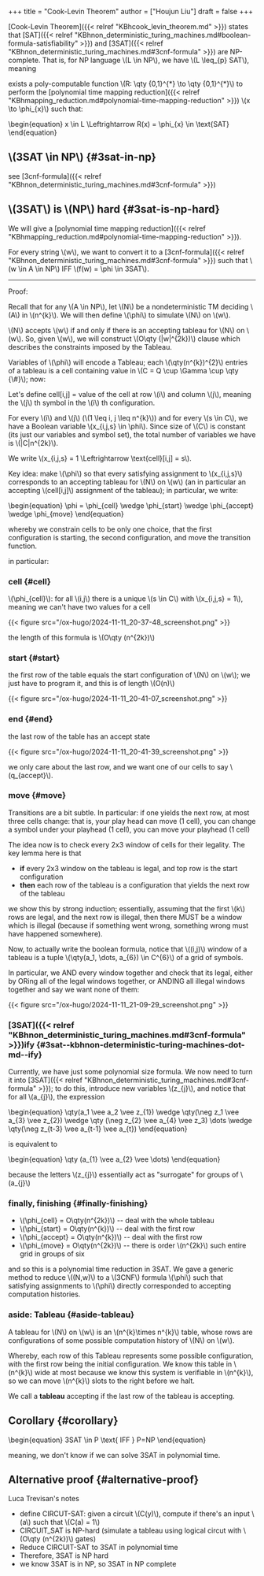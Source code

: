 +++
title = "Cook-Levin Theorem"
author = ["Houjun Liu"]
draft = false
+++

[Cook-Levin Theorem]({{< relref "KBhcook_levin_theorem.md" >}}) states that [SAT]({{< relref "KBhnon_deterministic_turing_machines.md#boolean-formula-satisfiability" >}}) and [3SAT]({{< relref "KBhnon_deterministic_turing_machines.md#3cnf-formula" >}}) are NP-complete. That is, for NP language \\(L \in NP\\), we have \\(L \leq\_{p} SAT\\), meaning

exists a poly-computable function \\(R: \qty {0,1}^{\*} \to \qty {0,1}^{\*}\\) to perform the [polynomial time mapping reduction]({{< relref "KBhmapping_reduction.md#polynomial-time-mapping-reduction" >}}) \\(x \to  \phi\_{x}\\) such that:

\begin{equation}
x \in L \Leftrightarrow R(x) = \phi\_{x} \in \text{SAT}
\end{equation}


## \\(3SAT \in NP\\) {#3sat-in-np}

see [3cnf-formula]({{< relref "KBhnon_deterministic_turing_machines.md#3cnf-formula" >}})


## \\(3SAT\\) is \\(NP\\) hard {#3sat-is-np-hard}

We will give a [polynomial time mapping reduction]({{< relref "KBhmapping_reduction.md#polynomial-time-mapping-reduction" >}}).

For every string \\(w\\), we want to convert it to a [3cnf-formula]({{< relref "KBhnon_deterministic_turing_machines.md#3cnf-formula" >}}) such that \\(w \in A \in NP\\) IFF \\(f(w) = \phi \in 3SAT\\).

---

Proof:

Recall that for any \\(A \in NP\\), let \\(N\\) be a nondeterministic TM deciding \\(A\\) in \\(n^{k}\\). We will then define \\(\phi\\) to simulate \\(N\\) on \\(w\\).

\\(N\\) accepts \\(w\\) if and only if there is an accepting tableau for \\(N\\) on \\(w\\). So, given \\(w\\), we will construct \\(O\qty (|w|^{2k})\\) clause which describes the constraints imposed by the Tableau.

Variables of \\(\phi\\) will encode a Tableau; each \\(\qty(n^{k})^{2}\\) entries of a tableau is a cell containing value in \\(C = Q \cup \Gamma \cup \qty {\\#}\\); now:

Let's define cell[i,j] = value of the cell at row \\(i\\) and column \\(j\\), meaning the \\(j\\) th symbol in the \\(i\\) th configuration.

For every \\(i\\) and \\(j\\) (\\(1 \leq i, j \leq  n^{k}\\)) and for every \\(s \in C\\), we have a Boolean variable \\(x\_{i,j,s} \in \phi\\). Since size of \\(C\\) is constant (its just our variables and symbol set), the total number of variables we have is \\(|C|n^{2k}\\).

We write \\(x\_{i,j,s} = 1 \Leftrightarrow \text{cell}[i,j] = s\\).

Key idea: make \\(\phi\\) so that every satisfying assignment to \\(x\_{i,j,s}\\) corresponds to an accepting tableau for \\(N\\) on \\(w\\) (an in particular an accepting \\(cell[i,j]\\) assignment of the tableau); in particular, we write:

\begin{equation}
\phi = \phi\_{cell} \wedge \phi\_{start} \wedge \phi\_{accept} \wedge \phi\_{move}
\end{equation}

whereby we constrain cells to be only one choice, that the first configuration is starting, the second configuration, and move the transition function.

in particular:


### cell {#cell}

\\(\phi\_{cell}\\): for all \\(i,j\\) there is a unique \\(s \in C\\) with \\(x\_{i,j,s} = 1\\), meaning we can't have two values for a cell

{{< figure src="/ox-hugo/2024-11-11_20-37-48_screenshot.png" >}}

the length of this formula is \\(O\qty (n^{2k})\\)


### start {#start}

the first row of the table equals the start configuration of \\(N\\) on \\(w\\); we just have to program it, and this is of length \\(O(n)\\)

{{< figure src="/ox-hugo/2024-11-11_20-41-07_screenshot.png" >}}


### end {#end}

the last row of the table has an accept state

{{< figure src="/ox-hugo/2024-11-11_20-41-39_screenshot.png" >}}

we only care about the last row, and we want one of our cells to say \\(q\_{accept}\\).


### move {#move}

Transitions are a bit subtle. In particular: if one yields the next row, at most three cells change: that is, your play head can move (1 cell), you can change a symbol under your playhead (1 cell), you can move your playhead (1 cell)

The idea now is to check every 2x3 window of cells for their legality. The key lemma here is that

-   **if** every 2x3 window on the tableau is legal, and top row is the start configuration
-   **then** each row of the tableau is a configuration that yields the next row of the tableau

we show this by strong induction; essentially, assuming that the first \\(k\\) rows are legal, and the next row is illegal, then there MUST be a window which is illegal (because if something went wrong, something wrong must have happened somewhere).

Now, to actually write the boolean formula, notice that \\((i,j)\\) window of a tableau is a tuple \\(\qty(a\_1, \dots, a\_{6}) \in C^{6}\\) of a grid of symbols.

In particular, we AND every window together and check that its legal, either by ORing all of the legal windows together, or ANDING all illegal windows together and say we want none of them:

{{< figure src="/ox-hugo/2024-11-11_21-09-29_screenshot.png" >}}


### [3SAT]({{< relref "KBhnon_deterministic_turing_machines.md#3cnf-formula" >}})ify {#3sat--kbhnon-deterministic-turing-machines-dot-md--ify}

Currently, we have just some polynomial size formula. We now need to turn it into [3SAT]({{< relref "KBhnon_deterministic_turing_machines.md#3cnf-formula" >}}); to do this, introduce new variables \\(z\_{j}\\), and notice that for all \\(a\_{j}\\), the expression

\begin{equation}
\qty(a\_1 \vee a\_2 \vee z\_{1}) \wedge \qty(\neg z\_1 \vee a\_{3} \vee z\_{2}) \wedge \qty (\neg z\_{2} \vee a\_{4} \vee z\_3) \dots  \wedge \qty(\neg z\_{t-3} \vee a\_{t-1} \vee a\_{t})
\end{equation}

is equivalent to

\begin{equation}
\qty (a\_{1} \vee a\_{2} \vee \dots)
\end{equation}

because the letters \\(z\_{j}\\) essentially act as "surrogate" for groups of \\(a\_{j}\\)


### finally, finishing {#finally-finishing}

-   \\(\phi\_{cell} = O\qty(n^{2k})\\) -- deal with the whole tableau
-   \\(\phi\_{start} = O\qty(n^{k})\\) -- deal with the first row
-   \\(\phi\_{accept} = O\qty(n^{k})\\) -- deal with the first row
-   \\(\phi\_{move} = O\qty(n^{2k})\\) -- there is order \\(n^{2k}\\) such entire grid in groups of six

and so this is a polynomial time reduction in 3SAT. We gave a generic method to reduce \\((N,w)\\) to a \\(3CNF\\) formula \\(\phi\\) such that satisfying assignments to \\(\phi\\) directly corresponded to accepting computation histories.


### aside: Tableau {#aside-tableau}

A tableau for \\(N\\) on \\(w\\) is an \\(n^{k}\times n^{k}\\) table, whose rows are configurations of some possible computation history of \\(N\\) on \\(w\\).

Whereby, each row of this Tableau represents some possible configuration, with the first row being the initial configuration. We know this table in \\(n^{k}\\) wide at most because we know this system is verifiable in \\(n^{k}\\), so we can move \\(n^{k}\\) slots to the right before we halt.

We call a **tableau** accepting if the last row of the tableau is accepting.


## Corollary {#corollary}

\begin{equation}
3SAT \in P \text{ IFF } P=NP
\end{equation}

meaning, we don't know if we can solve 3SAT in polynomial time.


## Alternative proof {#alternative-proof}

Luca Trevisan's notes

-   define CIRCUT-SAT: given a circuit \\(C(y)\\), compute if there's an input \\(a\\) such that \\(C(a) = 1\\)
-   CIRCUIT_SAT is NP-hard (simulate a tableau using logical circut with \\(O\qty (n^{2k})\\) gates)
-   Reduce CIRCUIT-SAT to 3SAT in polynomial time
-   Therefore, 3SAT is NP hard
-   we know 3SAT is in NP, so 3SAT in NP complete
